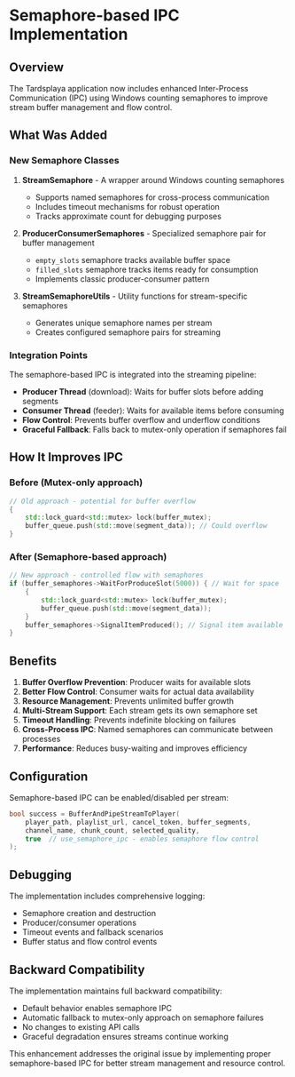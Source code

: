# Semaphore-based IPC Implementation

## Overview

The Tardsplaya application now includes enhanced Inter-Process Communication (IPC) using Windows counting semaphores to improve stream buffer management and flow control.

## What Was Added

### New Semaphore Classes

1. **StreamSemaphore** - A wrapper around Windows counting semaphores
   - Supports named semaphores for cross-process communication
   - Includes timeout mechanisms for robust operation
   - Tracks approximate count for debugging purposes

2. **ProducerConsumerSemaphores** - Specialized semaphore pair for buffer management
   - `empty_slots` semaphore tracks available buffer space
   - `filled_slots` semaphore tracks items ready for consumption
   - Implements classic producer-consumer pattern

3. **StreamSemaphoreUtils** - Utility functions for stream-specific semaphores
   - Generates unique semaphore names per stream
   - Creates configured semaphore pairs for streaming

### Integration Points

The semaphore-based IPC is integrated into the streaming pipeline:

- **Producer Thread** (download): Waits for buffer slots before adding segments
- **Consumer Thread** (feeder): Waits for available items before consuming
- **Flow Control**: Prevents buffer overflow and underflow conditions
- **Graceful Fallback**: Falls back to mutex-only operation if semaphores fail

## How It Improves IPC

### Before (Mutex-only approach)
```cpp
// Old approach - potential for buffer overflow
{
    std::lock_guard<std::mutex> lock(buffer_mutex);
    buffer_queue.push(std::move(segment_data)); // Could overflow
}
```

### After (Semaphore-based approach)
```cpp
// New approach - controlled flow with semaphores
if (buffer_semaphores->WaitForProduceSlot(5000)) { // Wait for space
    {
        std::lock_guard<std::mutex> lock(buffer_mutex);
        buffer_queue.push(std::move(segment_data));
    }
    buffer_semaphores->SignalItemProduced(); // Signal item available
}
```

## Benefits

1. **Buffer Overflow Prevention**: Producer waits for available slots
2. **Better Flow Control**: Consumer waits for actual data availability  
3. **Resource Management**: Prevents unlimited buffer growth
4. **Multi-Stream Support**: Each stream gets its own semaphore set
5. **Timeout Handling**: Prevents indefinite blocking on failures
6. **Cross-Process IPC**: Named semaphores can communicate between processes
7. **Performance**: Reduces busy-waiting and improves efficiency

## Configuration

Semaphore-based IPC can be enabled/disabled per stream:

```cpp
bool success = BufferAndPipeStreamToPlayer(
    player_path, playlist_url, cancel_token, buffer_segments,
    channel_name, chunk_count, selected_quality, 
    true  // use_semaphore_ipc - enables semaphore flow control
);
```

## Debugging

The implementation includes comprehensive logging:
- Semaphore creation and destruction
- Producer/consumer operations
- Timeout events and fallback scenarios
- Buffer status and flow control events

## Backward Compatibility

The implementation maintains full backward compatibility:
- Default behavior enables semaphore IPC
- Automatic fallback to mutex-only approach on semaphore failures
- No changes to existing API calls
- Graceful degradation ensures streams continue working

This enhancement addresses the original issue by implementing proper semaphore-based IPC for better stream management and resource control.